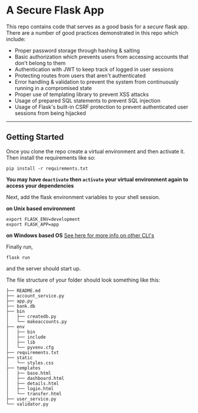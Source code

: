 # A Secure Flask App

This repo contains code that serves as a good basis for a _secure_ flask app. There are a number of good practices demonstrated in this repo which include:

- Proper password storage through hashing & salting
- Basic authorization which prevents users from accessing accounts that don't belong to them
- Authentication with JWT to keep track of logged in user sessions
- Protecting routes from users that aren't authenticated
- Error handling & validation to prevent the system from continuously running in a compromised state
- Proper use of templating library to prevent XSS attacks
- Usage of prepared SQL statements to prevent SQL injection
- Usage of Flask's built-in CSRF protection to prevent authenticated user sessions from being hijacked

---

## Getting Started

Once you clone the repo create a virtual environment and then activate it. Then install the requirements like so:

```
pip install -r requirements.txt
```

**You may have `deactivate` then `activate` your virtual environment again to access your dependencies**

Next, add the flask environment variables to your shell session.

**on Unix based environment**

```
export FLASK_ENV=development
export FLASK_APP=app
```

**on Windows based OS**
[See here for more info on other CLI's](https://flask.palletsprojects.com/en/2.1.x/cli/)

Finally run,

```
flask run
```

and the server should start up.

The file structure of your folder should look something like this:

```.
├── README.md
├── account_service.py
├── app.py
├── bank.db
├── bin
│   ├── createdb.py
│   └── makeaccounts.py
├── env
│   ├── bin
│   ├── include
│   ├── lib
│   └── pyvenv.cfg
├── requirements.txt
├── static
│   └── styles.css
├── templates
│   ├── base.html
│   ├── dashboard.html
│   ├── details.html
│   ├── login.html
│   └── transfer.html
├── user_service.py
└── validator.py
```
